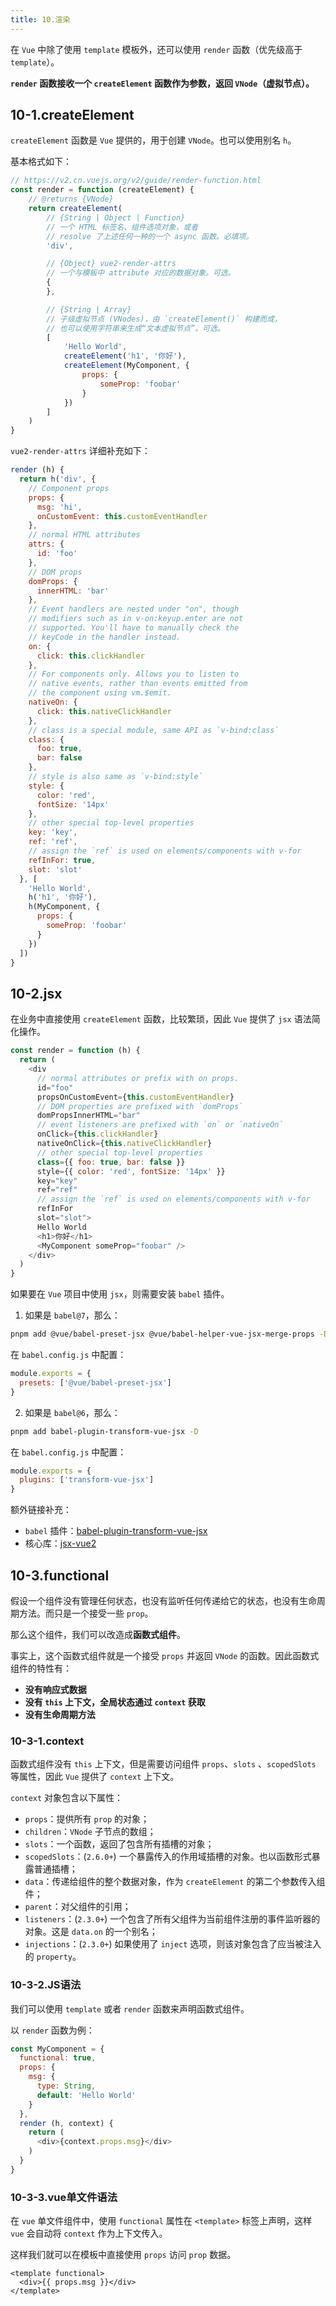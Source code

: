 ```yaml
---
title: 10.渲染
---
```


在 `Vue` 中除了使用 `template` 模板外，还可以使用 `render` 函数（优先级高于 `template`）。

**`render` 函数接收一个 `createElement` 函数作为参数，返回 `VNode`（虚拟节点）。**

## 10-1.createElement

`createElement` 函数是 `Vue` 提供的，用于创建 `VNode`。也可以使用别名 `h`。

基本格式如下：

```js
// https://v2.cn.vuejs.org/v2/guide/render-function.html
const render = function (createElement) {
	// @returns {VNode}
	return createElement(
		// {String | Object | Function}
		// 一个 HTML 标签名、组件选项对象，或者
		// resolve 了上述任何一种的一个 async 函数。必填项。
		'div',

		// {Object} vue2-render-attrs
		// 一个与模板中 attribute 对应的数据对象。可选。
		{
		},

		// {String | Array}
		// 子级虚拟节点 (VNodes)，由 `createElement()` 构建而成，
		// 也可以使用字符串来生成“文本虚拟节点”。可选。
		[
			'Hello World',
			createElement('h1', '你好'),
			createElement(MyComponent, {
				props: {
					someProp: 'foobar'
				}
			})
		]
	)
}
```

`vue2-render-attrs` 详细补充如下：

```js
render (h) {
  return h('div', {
    // Component props
    props: {
      msg: 'hi',
      onCustomEvent: this.customEventHandler
    },
    // normal HTML attributes
    attrs: {
      id: 'foo'
    },
    // DOM props
    domProps: {
      innerHTML: 'bar'
    },
    // Event handlers are nested under "on", though
    // modifiers such as in v-on:keyup.enter are not
    // supported. You'll have to manually check the
    // keyCode in the handler instead.
    on: {
      click: this.clickHandler
    },
    // For components only. Allows you to listen to
    // native events, rather than events emitted from
    // the component using vm.$emit.
    nativeOn: {
      click: this.nativeClickHandler
    },
    // class is a special module, same API as `v-bind:class`
    class: {
      foo: true,
      bar: false
    },
    // style is also same as `v-bind:style`
    style: {
      color: 'red',
      fontSize: '14px'
    },
    // other special top-level properties
    key: 'key',
    ref: 'ref',
    // assign the `ref` is used on elements/components with v-for
    refInFor: true,
    slot: 'slot'
  }, [
    'Hello World',
    h('h1', '你好'),
    h(MyComponent, {
      props: {
        someProp: 'foobar'
      }
    })
  ])
}
```

## 10-2.jsx

在业务中直接使用 `createElement` 函数，比较繁琐，因此 `Vue` 提供了 `jsx` 语法简化操作。

```js
const render = function (h) {
  return (
    <div
      // normal attributes or prefix with on props.
      id="foo"
      propsOnCustomEvent={this.customEventHandler}
      // DOM properties are prefixed with `domProps`
      domPropsInnerHTML="bar"
      // event listeners are prefixed with `on` or `nativeOn`
      onClick={this.clickHandler}
      nativeOnClick={this.nativeClickHandler}
      // other special top-level properties
      class={{ foo: true, bar: false }}
      style={{ color: 'red', fontSize: '14px' }}
      key="key"
      ref="ref"
      // assign the `ref` is used on elements/components with v-for
      refInFor
      slot="slot">
      Hello World
      <h1>你好</h1>
      <MyComponent someProp="foobar" />
    </div>
  )
}
```

如果要在 `Vue` 项目中使用 `jsx`，则需要安装 `babel` 插件。

1. 如果是 `babel@7`，那么：

```bash
pnpm add @vue/babel-preset-jsx @vue/babel-helper-vue-jsx-merge-props -D
```

在 `babel.config.js` 中配置：

```js
module.exports = {
  presets: ['@vue/babel-preset-jsx']
}
```

2. 如果是 `babel@6`，那么：

```bash
pnpm add babel-plugin-transform-vue-jsx -D
```

在 `babel.config.js` 中配置：

```js
module.exports = {
  plugins: ['transform-vue-jsx']
}
```

额外链接补充：

- `babel` 插件：[babel-plugin-transform-vue-jsx](https://github.com/vuejs/babel-plugin-transform-vue-jsx)
- 核心库：[jsx-vue2](https://github.com/vuejs/jsx-vue2)

## 10-3.functional

假设一个组件没有管理任何状态，也没有监听任何传递给它的状态，也没有生命周期方法。而只是一个接受一些 `prop`。

那么这个组件，我们可以改造成**函数式组件**。

事实上，这个函数式组件就是一个接受 `props` 并返回 `VNode` 的函数。因此函数式组件的特性有：

- **没有响应式数据**
- **没有 `this` 上下文，全局状态通过 `context` 获取**
- **没有生命周期方法**

### 10-3-1.context

函数式组件没有 `this` 上下文，但是需要访问组件 `props`、`slots` 、`scopedSlots` 等属性，因此 `Vue` 提供了 `context` 上下文。

`context` 对象包含以下属性：

- `props`：提供所有 `prop` 的对象；
- `children`：`VNode` 子节点的数组；
- `slots`：一个函数，返回了包含所有插槽的对象；
- `scopedSlots`：(`2.6.0+`) 一个暴露传入的作用域插槽的对象。也以函数形式暴露普通插槽；
- `data`：传递给组件的整个数据对象，作为 `createElement` 的第二个参数传入组件；
- `parent`：对父组件的引用；  
- `listeners`：(`2.3.0+`) 一个包含了所有父组件为当前组件注册的事件监听器的对象。这是 `data.on` 的一个别名；
- `injections`：(`2.3.0+`) 如果使用了 `inject` 选项，则该对象包含了应当被注入的 `property`。

### 10-3-2.JS语法

我们可以使用 `template` 或者 `render` 函数来声明函数式组件。

以 `render` 函数为例：

```js
const MyComponent = {
  functional: true,
  props: {
    msg: {
      type: String,
      default: 'Hello World'
    }
  },
  render (h, context) {
    return (
      <div>{context.props.msg}</div>
    )
  }
}
```

### 10-3-3.vue单文件语法

在 `vue` 单文件组件中，使用 `functional` 属性在 `<template>` 标签上声明，这样 `vue` 会自动将 `context` 作为上下文传入。

这样我们就可以在模板中直接使用 `props` 访问 `prop` 数据。

```vue
<template functional>
  <div>{{ props.msg }}</div>
</template>
```
